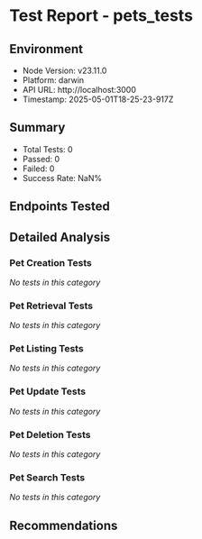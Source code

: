 # Test Report - pets_tests

## Environment
- Node Version: v23.11.0
- Platform: darwin
- API URL: http://localhost:3000
- Timestamp: 2025-05-01T18-25-23-917Z

## Summary
- Total Tests: 0
- Passed: 0
- Failed: 0
- Success Rate: NaN%

## Endpoints Tested


## Detailed Analysis

### Pet Creation Tests

*No tests in this category*

### Pet Retrieval Tests

*No tests in this category*

### Pet Listing Tests

*No tests in this category*

### Pet Update Tests

*No tests in this category*

### Pet Deletion Tests

*No tests in this category*

### Pet Search Tests

*No tests in this category*

## Recommendations

